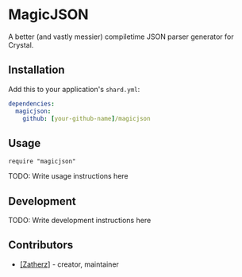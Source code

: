 # MagicJSON

A better (and vastly messier) compiletime JSON parser generator for Crystal.

## Installation

Add this to your application's `shard.yml`:

```yaml
dependencies:
  magicjson:
    github: [your-github-name]/magicjson
```

## Usage

```crystal
require "magicjson"
```

TODO: Write usage instructions here

## Development

TODO: Write development instructions here

## Contributors

- [[Zatherz]](https://gitlab.com/u/Zatherz) - creator, maintainer
